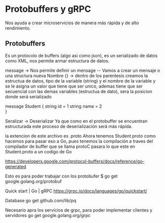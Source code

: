 # Protobuffers y gRPC
Nos ayuda a crear microservicios de manera más rápida y de alto rendimiento.

## Protobuffers
Es un protocolo de buffers (algo así como json), es un serializado de datos como XML, nos permite armar estructura de datos. 

message -> Nos permite definir un mensage -- Vamos a crear un mensaje o una structura nueva
Nombre {} -> dentro de los parentesis creamos la estructua de datos, tipo de la variable (string) y el nombre de la variable y se le asigna un valor que tiene que ser unico, ademas tiene que ser secuencial con las demas variables (estructua de dato), sera la posicion donde será serializado

message Student {
  string id = 1
  string name = 2  
}

Seralizar -> Deserializar 
Ya que como en el protobuffer se encuentran estructurada este proceso de deserialización será más rápida.

la extencion de este archivo es .proto
Ahora tenemos Student.proto como hacemos para pasar eso a Go, pues tenemos la compilación a traves del compilador de buffer que se llama protoC pasara lo que este en Student.proto a un codigo de Go

https://developers.google.com/protocol-buffers/docs/reference/go-generated

Esto es para poder trabajar con los protobufer
$ go get google.golang.org/protobuf

Quick start | Go | gRPC
https://grpc.io/docs/languages/go/quickstart/

Database 
go get github.com/lib/pq

Necesario apra los servicios de grpc, para poder implementar clientes 
y servidores
go get google.golang.org/grpc